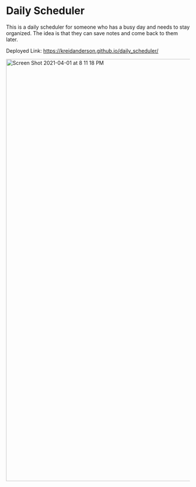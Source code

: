 # Daily Scheduler
This is a daily scheduler for someone who has a busy day and needs to stay organized. The idea is that they can save notes and come back to them later. 

Deployed Link: https://kreidanderson.github.io/daily_scheduler/

<img width="1154" alt="Screen Shot 2021-04-01 at 8 11 18 PM" src="https://user-images.githubusercontent.com/69653150/113366181-740d4880-9326-11eb-98d2-a501ef326deb.png">

